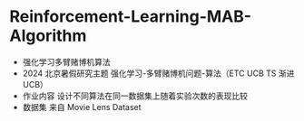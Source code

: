 # Reinforcement-Learning-MAB-Algorithm
- 强化学习多臂赌博机算法
- 2024 北京暑假研究主题 强化学习-多臂赌博机问题-算法（ETC UCB TS 渐进UCB）
- 作业内容 设计不同算法在同一数据集上随着实验次数的表现比较
- 数据集 来自 Movie Lens Dataset
